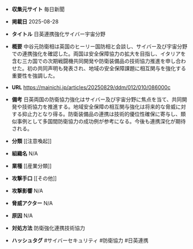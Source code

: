 - **収集元サイト**
毎日新聞

- **掲載日**
2025-08-28

- **タイトル**
日英連携強化サイバー宇宙分野

- **概要**
中谷元防衛相は英国のヒーリー国防相と会談し、サイバー及び宇宙分野での連携強化を確認した。両国は安全保障協力の拡大を目指し、イタリアを含む三カ国での次期戦闘機共同開発や防衛装備品の技術協力推進を申し合わせた。初の共同声明も発表され、地域の安全保障課題に相互関与を強化する重要性を強調した。

- **URL**
https://mainichi.jp/articles/20250829/ddm/012/010/086000c

- **備考**
日英両国の防衛協力強化はサイバー及び宇宙分野に焦点を当て、共同開発や技術協力を推進する。地域安全保障の相互関与強化は将来的な脅威に対する抑止力となり得る。防衛装備品の連携は技術的優位性確保に寄与し、類似事例として多国間防衛協力の成功例が参考になる。今後も連携深化が期待される。

- **分類**
[[注意喚起]]

- **組織名**
N/A

- **業種**
[[産業分類]]

- **攻撃手口**
[[その他]]

- **攻撃影響**
N/A

- **脅威アクター**
N/A

- **原因**
N/A

- **対処方法**
防衛強化連携技術協力

- **ハッシュタグ**
#サイバーセキュリティ #防衛協力 #日英連携

